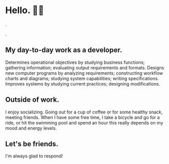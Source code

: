 <!---
- 👋 Hi, I’m @bensilvoza
- 👀 I’m interested in ...
- 🌱 I’m currently learning ...
- 💞️ I’m looking to collaborate on ...
- 📫 How to reach me ...

bensilvoza/bensilvoza is a ✨ special ✨ repository because its `README.md` (this file) appears on your GitHub profile.
You can click the Preview link to take a look at your changes.
--->

# Hello. 👋🏽
.

.

## My day-to-day work as a developer.
Determines operational objectives by studying business functions; gathering information; evaluating output requirements and formats. Designs new computer programs by analyzing requirements; constructing workflow charts and diagrams; studying system capabilities; writing specifications.
Improves systems by studying current practices; designing modifications.

## Outside of work.
I enjoy socializing. Going out for a cup of coffee or for some healthy snack, meeting friends. When I have some free time, I take a bicycle and go for a ride, or hit the swimming pool and spend an hour this really depends on my mood and energy levels.

## Let's be friends.
I'm always glad to respond!
